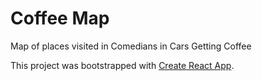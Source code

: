 
Coffee Map
===============================
Map of places visited in Comedians in Cars Getting Coffee

This project was bootstrapped with [Create React App](https://github.com/facebook/create-react-app).